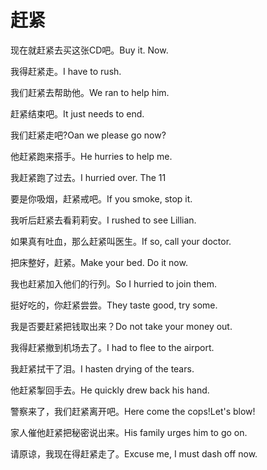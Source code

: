 # 赶紧

<p><span class="chinese">现在就赶紧去买这张CD吧。</span><span class="english">Buy it. Now.</span></p>

<p><span class="chinese">我得赶紧走。</span><span class="english">I have to rush.</span></p>

<p><span class="chinese">我们赶紧去帮助他。</span><span class="english">We ran to help him.</span></p>

<p><span class="chinese">赶紧结束吧。</span><span class="english">It just needs to end.</span></p>

<p><span class="chinese">我们赶紧走吧?</span><span class="english">Oan we please go now?</span></p>

<p><span class="chinese">他赶紧跑来搭手。</span><span class="english">He hurries to help me.</span></p>

<p><span class="chinese">我赶紧跑了过去。</span><span class="english">I hurried over. The 11</span></p>

<p><span class="chinese">要是你吸烟，赶紧戒吧。</span><span class="english">If you smoke, stop it.</span></p>

<p><span class="chinese">我听后赶紧去看莉莉安。</span><span class="english">I rushed to see Lillian.</span></p>

<p><span class="chinese">如果真有吐血，那么赶紧叫医生。</span><span class="english">If so, call your doctor.</span></p>

<p><span class="chinese">把床整好，赶紧。</span><span class="english">Make your bed. Do it now.</span></p>

<p><span class="chinese">我也赶紧加入他们的行列。</span><span class="english">So I hurried to join them.</span></p>

<p><span class="chinese">挺好吃的，你赶紧尝尝。</span><span class="english">They taste good, try some.</span></p>

<p><span class="chinese">我是否要赶紧把钱取出来？</span><span class="english">Do not take your money out.</span></p>

<p><span class="chinese">我得赶紧撤到机场去了。</span><span class="english">I had to flee to the airport.</span></p>

<p><span class="chinese">我赶紧拭干了泪。</span><span class="english">I hasten drying of the tears.</span></p>

<p><span class="chinese">他赶紧掣回手去。</span><span class="english">He quickly drew back his hand.</span></p>

<p><span class="chinese">警察来了，我们赶紧离开吧。</span><span class="english">Here come the cops!Let's blow!</span></p>

<p><span class="chinese">家人催他赶紧把秘密说出来。</span><span class="english">His family urges him to go on.</span></p>

<p><span class="chinese">请原谅，我现在得赶紧走了。</span><span class="english">Excuse me, I must dash off now.</span></p>

